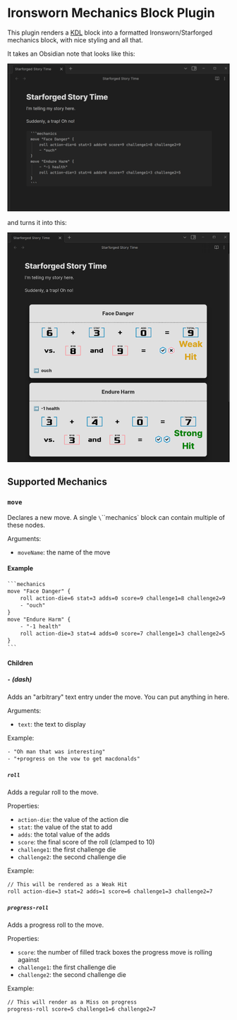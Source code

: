 # Ironsworn Mechanics Block Plugin

This plugin renders a [KDL](https://kdl.dev/) block into a formatted
Ironsworn/Starforged mechanics block, with nice styling and all that.

It takes an Obsidian note that looks like this:

<img src="img/mechanics-raw.png" width="800">

and turns it into this:

<img src="img/mechanics-rendered.png" width="800">

## Supported Mechanics

### `move`

Declares a new move. A single `\`\`\`mechanics` block can contain multiple of
these nodes.

Arguments:

- `moveName`: the name of the move

#### Example

````kdl
```mechanics
move "Face Danger" {
	roll action-die=6 stat=3 adds=0 score=9 challenge1=8 challenge2=9
	- "ouch"
}
move "Endure Harm" {
    - "-1 health"
    roll action-die=3 stat=4 adds=0 score=7 challenge1=3 challenge2=5
}
```
````

#### Children

##### `-` (dash)

Adds an "arbitrary" text entry under the move. You can put anything in here.

Arguments:

- `text`: the text to display

Example:

```kdl
- "Oh man that was interesting"
- "+progress on the vow to get macdonalds"
```

##### `roll`

Adds a regular roll to the move.

Properties:

- `action-die`: the value of the action die
- `stat`: the value of the stat to add
- `adds`: the total value of the adds
- `score`: the final score of the roll (clamped to 10)
- `challenge1`: the first challenge die
- `challenge2`: the second challenge die

Example:

```kdl
// This will be rendered as a Weak Hit
roll action-die=3 stat=2 adds=1 score=6 challenge1=3 challenge2=7
```

##### `progress-roll`

Adds a progress roll to the move.

Properties:

- `score`: the number of filled track boxes the progress move is rolling against
- `challenge1`: the first challenge die
- `challenge2`: the second challenge die

Example:

```kdl
// This will render as a Miss on progress
progress-roll score=5 challenge1=6 challenge2=7
```
